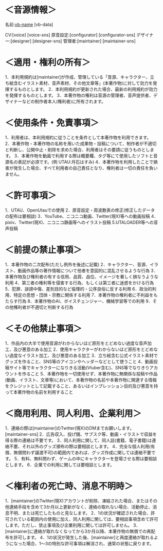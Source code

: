 
# ＜音源情報＞

名前:[vb-name]([vb-kana])
[vb-data]

CV:[voice]
[voice-sns]
原音設定:[configurator]
[configurator-sns]
デザイナー:[designer]
[designer-sns]
管理者:[maintainer]
[maintainer-sns]

# ＜適用・権利の所有＞

1．本利用規約は[maintainer]が作成、管理している「音源、キャラクター、立ち絵含むイラスト素材、音声素材、その他文章等」(本著作物)に対して効力を発揮するものとします。
2．本利用規約が更新された場合、最新の利用規約が効力を発揮するものとします。
3．本著作物の権利は音源の管理者、音声提供者、デザイナーなどの制作者本人(権利者)に所有されます。

# ＜使用条件・免責事項＞

1．利用者は、本利用規約に従うことを条件として本著作物を利用できます。
2．本著作物・本著作物の名称を用いた成果物・投稿について、制作者が不適切と判断し、公開中止・削除を求めた場合、利用者はその要請に従うものとします。
3．本著作物を動画で利用する際は概要欄、タグ等にて使用したソフトと音源名の表記が必須です。(例 UTAU:月石はすみ)
4．本著作物を利用したことで損害が発生した場合、すべて利用者の自己責任となり、権利者は一切の責任を負いません。

# ＜許可事項＞

1．UTAU、OpenUtauでの使用
2．原音設定・周波数表の修正(修正したデータの配布は要相談)
3．YouTube、ニコニコ動画、Twitter(現X)等への動画投稿
4．pixiv、Twitter(現X)、ニコニコ静画等へのイラスト投稿
5.UTALOADER等への音声投稿

# ＜前提の禁止事項＞

1．本著作物の二次配布(ただし例外を後述に記載)
2．キャラクター、音源、イラスト、動画作品等の著作情報について他者を意図的に混乱させるような行為
3．本著作物及び権利者の有する信用、品質、品位、イメージを著しく損なうような利用
4．第三者の権利等を侵害する行為、もしくは第三者に迷惑をかける行為
5．犯罪、誹謗中傷、差別目的など倫理的・公序良俗に反する利用
6．政治的利用、特定の思想・団体・宗教に関係する利用
7．本著作物の権利者に不利益をもたらす行為
8．本著作物のAI、ボイスチェンジャー、機械学習等での利用
9．その他権利者が不適切と判断する行為

# ＜その他禁止事項＞

1．作品内の大半で使用音源がわからないほど原形をとどめない過度な音声加工、及び悪意のある加工
2．使用キャラクターがわからないほど原形をとどめない過度なイラスト加工、及び悪意のある加工
3．立ち絵含む公式イラスト素材でグッズを作ること、SNS等のアイコンやヘッダーなどとして使うこと
4．動画投稿サイト等でキャラクターになりきる活動(Vtuber含む)、SNS等でなりきりアカウントを作ること
5．本著作物を一切使用せず、本著作物に無関係な投稿や作品(動画、イラスト、文章等)において、本著作物の名前や本著作物に関連する情報をクレジットとして記載すること、あるいはインプレッション目的及び悪意を持って本著作物の名前を利用すること

# ＜商用利用、同人利用、企業利用＞

1．連絡の際は[maintainer]のTwitter(現X)のDMまでお願いします。
[maintainer-sns]
2．広告収入、投げ銭、サブスク等、動画・イラストで収益を得る際の連絡は不要です。
3．同人利用に関して、同人誌(書籍、電子書籍)は連絡不要、それ以外のグッズ頒布の際は要相談とします。
4．完全な個人利用(有償、無償問わず譲渡不可)の範囲内であれば、グッズ作成に関しては連絡不要です。
5．有料、無料問わず、ゲームの中にキャラクターを登場させる際は要相談とします。
6．企業での利用に関しては要相談とします。

# ＜権利者の死亡時、消息不明時＞

1．[maintainer]のTwitter(現X)アカウントが削除、凍結された場合、またはその他連絡手段を含めて3か月以上更新がなく、連絡の取れない場合、活動停止、消息不明、または死亡したものと見なします。
2．1の状況が確認された場合、許可されている範囲内の使用に加え、同人利用に関しては、要相談事項含めて許可します。ただし、禁止事項及び企業利用に関しては許可しません。
3．[maintainer]に連絡が取れなくなってから3か月以降、本著作物の無償での再配布を許可します。
4．1の状況が発生した後、[maintainer]と再度連絡が取れるようになった場合、1～3の特別な許可事項は解消され、通常の状態に戻ります。
